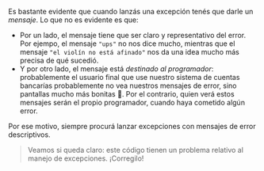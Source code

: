 Es bastante evidente que cuando lanzás una excepción tenés que darle un _mensaje_. Lo que no es evidente es que:

* Por un lado, el mensaje tiene que ser claro y representativo del error. Por ejempo, el mensaje `"ups"` no nos dice mucho, mientras que el mensaje `"el violín no está afinado"` nos da una idea mucho más precisa de qué sucedió. 
* Y por otro lado, el mensaje está _destinado al programador_: probablemente el usuario final que use nuestro sistema de cuentas bancarías probablemente no vea nuestros mensajes de error, sino pantallas mucho más bonitas :hatched_chick:. Por el contrario, quien verá estos mensajes serán el propio programador, cuando haya cometido algún error. 

Por ese motivo, siempre procurá lanzar excepciones con mensajes de error descriptivos.  

> Veamos si queda claro: este código tienen un problema relativo al manejo de excepciones. ¡Corregilo! 